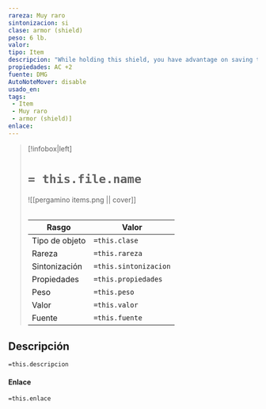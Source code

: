 ```yaml
---
rareza: Muy raro
sintonizacion: si
clase: armor (shield)
peso: 6 lb.
valor: 
tipo: Item
descripcion: "While holding this shield, you have advantage on saving throws against spells and other magical effects, and spell attacks have disadvantage against you."
propiedades: AC +2
fuente: DMG
AutoNoteMover: disable
usado_en:  
tags: 
 - Item
 - Muy raro
 - armor (shield)]
enlace: 
---
```


> [!infobox|left]
>  # `= this.file.name`
> ![[pergamino items.png || cover]]
> ######   
> |Rasgo | Valor |
> | --- | --- |
> | Tipo de objeto| `=this.clase`|
>  | Rareza| `=this.rareza`|
> | Sintonización | `=this.sintonizacion` |
> | Propiedades | `=this.propiedades` |
>  | Peso | `=this.peso` |
> | Valor | `=this.valor` |
> | Fuente | `=this.fuente` |


## Descripción
`=this.descripcion`

#### Enlace
`=this.enlace`
